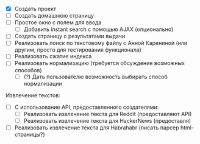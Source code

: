 - [x] Создать проект
- [ ] Создать домашнюю страницу
 - [ ] Простое окно с полем для ввода
    - [ ] Добавить instant search с помощью AJAX (опционально)
- [ ] Создать страницу с результатами выдачи
- [ ] Реализовать поиск по текстовому файлу с Анной Карениной (или другим, просто для тестирования функционала)
- [ ] Реализовать сжатие индекса
- [ ] Реализовать нормализацию (требуется обсуждение возможных способов)
  - [ ] \(?\) Дать пользователю возможность выбирать способ нормализации

Извлечение текстов:
- [ ] С использование API, предоставленного создателями:
  - [ ] Реализовать извлечение текста для Reddit (предоставляют API)
  - [ ] Реализовать извлечение текста для HackerNews (предоставля)
- [ ] Реализовать извлечение текста для Habrahabr (писать парсер html-страницы?)